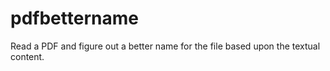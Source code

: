 # pdfbettername
Read a PDF and figure out a better name for the file based upon the textual content.
